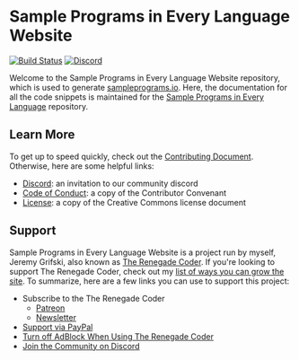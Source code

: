 # Sample Programs in Every Language Website

[![Build Status](https://github.com/TheRenegadeCoder/sample-programs-website/actions/workflows/main.yml/badge.svg)](https://github.com/TheRenegadeCoder/sample-programs-website/actions/workflows/main.yml)
[![Discord](https://img.shields.io/discord/612072397545275424)](https://discord.gg/Jhmtj7Z)

Welcome to the Sample Programs in Every Language Website repository, which is used to
generate [sampleprograms.io][2]. Here, the documentation for all the code snippets is
maintained for the [Sample Programs in Every Language][1] repository.

## Learn More

To get up to speed quickly, check out the [Contributing Document][3]. Otherwise,
here are some helpful links:

- [Discord][4]: an invitation to our community discord
- [Code of Conduct][5]: a copy of the Contributor Convenant
- [License][6]: a copy of the Creative Commons license document

## Support

Sample Programs in Every Language Website is a project run by myself, Jeremy Grifski, also
known as [The Renegade Coder][7]. If you're looking to support The Renegade Coder, check out my
[list of ways you can grow the site][8]. To summarize, here are a few links you can use to
support this project:

- Subscribe to the The Renegade Coder
  - [Patreon][9]
  - [Newsletter][10]
- [Support via PayPal][11]
- [Turn off AdBlock When Using The Renegade Coder][12]
- [Join the Community on Discord][4]

[1]: https://github.com/TheRenegadeCoder/sample-programs/
[2]: https://sampleprograms.io/
[3]: https://github.com/TheRenegadeCoder/sample-programs-website/blob/main/.github/CONTRIBUTING.md
[4]: https://discord.gg/Jhmtj7Z
[5]: https://github.com/TheRenegadeCoder/sample-programs-website/blob/main/.github/CODE_OF_CONDUCT.md
[6]: https://github.com/TheRenegadeCoder/sample-programs-website/blob/main/LICENSE
[7]: https://therenegadecoder.com/
[8]: https://therenegadecoder.com/blog/ways-you-can-help-grow-the-renegade-coder/
[9]: https://www.patreon.com/TheRenegadeCoder
[10]: https://therenegadecoder.com/about/newsletter/
[11]: https://www.paypal.me/therenegadecoder
[12]: https://helpcenter.getadblock.com/hc/en-us/articles/9738549326995-Pausing-and-unpausing-AdBlock-using-a-keyboard-shortcut-or-context-menu-command

